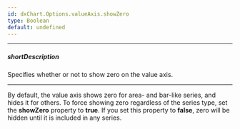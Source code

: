 ```yaml
---
id: dxChart.Options.valueAxis.showZero
type: Boolean
default: undefined
---
```

---
##### shortDescription
Specifies whether or not to show zero on the value axis.

---
By default, the value axis shows zero for area- and bar-like series, and hides it for others. To force showing zero regardless of the series type, set the **showZero** property to **true**. If you set this property to **false**, zero will be hidden until it is included in any series.
